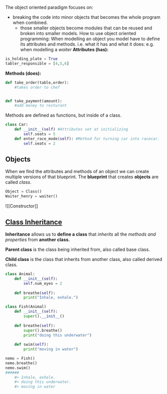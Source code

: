The object oriented paradigm focuses on:
- breaking the code into minor objects that becomes the whole program when combined.
	- those smaller objects become modules that can be reused and broken into smaller models.
How to use object oriented programming:
When modelling an object you model have to define its attributes and methods.
i.e. what it has and what it does:
e.g. when modelling a *waiter*
**Attributes (has):**
``` python
is_holding_plate = True
tabler_responsible = [4,5,6]
```

**Methods (does):** 
``` python
def take_order(table,order):
	#takes order to chef


def take_payment(amount):
	#add money to resturant
```
Methods are defined as functions, but inside of a class.
``` python
class Car:
	def __init__(self) #Attributes set at initializing
		self.seats = 5
	def enter_race_mode(self): #Method for turning car into racecar.
		self.seats = 2
```


## Objects
When we find the attributes and methods of an object we can create multiple versions of that blueprint. The **blueprint** that creates **objects** are called *class*.
``` python
Object = Class()
Waiter_henry = waiter()
```

![[Constructor]]

## [Class Inheritance](https://www.w3schools.com/python/python_inheritance.asp)
**Inheritance** allows us to **define a class** that *inherits* all the *methods and properties* from **another class.**

**Parent class** is the class being inherited from, also called base class.

**Child class** is the class that inherits from another class, also called derived class.
``` python
class Animal:
	def __init__(self):
		self.num_eyes = 2
		
	def breathe(self):
		print("Inhale, exhale.")

class Fish(Animal)
	def __init__(self):
		super().__init__()
		
	def breathe(self):
		super().breathe()
		print("doing this underwater")
		
	def swim(self):
		print("moving in water")

nemo = Fish()
nemo.breathe()
nemo.swim()
######
	#> Inhale, exhale. 
	#> doing this underwater.
	#> moving in water
```
